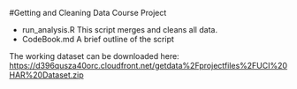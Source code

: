 #Getting and Cleaning Data Course Project

- run_analysis.R  This script merges and cleans all data.
- CodeBook.md A brief outline of the script

The working dataset can be downloaded here: https://d396qusza40orc.cloudfront.net/getdata%2Fprojectfiles%2FUCI%20HAR%20Dataset.zip
